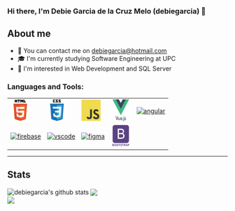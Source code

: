 ### Hi there, I'm Debie Garcia de la Cruz Melo (debiegarcia) 👋

## About me

- 💬 You can contact me on debiegarcia@hotmail.com
- 🎓 I'm currently studying Software Engineering at UPC
- 📄 I'm interested in Web Development and SQL Server

### Languages and Tools:

<p align="left">
<table>
  <tr>
    <td><a href="https://www.w3.org/html/" target="_blank" rel="noreferrer"> <img src="https://raw.githubusercontent.com/devicons/devicon/master/icons/html5/html5-original-wordmark.svg" alt="html5" width="45" height="50"/> </a></td>
    <td><a href="https://www.w3schools.com/css/" target="_blank" rel="noreferrer"> <img src="https://raw.githubusercontent.com/devicons/devicon/master/icons/css3/css3-original-wordmark.svg" alt="css3" width="45" height="50"/> </a></td>
    <td><a href="https://developer.mozilla.org/en-US/docs/Web/JavaScript" target="_blank" rel="noreferrer"> <img src="https://raw.githubusercontent.com/devicons/devicon/master/icons/javascript/javascript-original.svg" alt="javascript" width="45" height="50"/> </a></td>
    <td><a href="https://vuejs.org/" target="_blank" rel="noreferrer"> <img src="https://raw.githubusercontent.com/devicons/devicon/master/icons/vuejs/vuejs-original-wordmark.svg" alt="vuejs" width="45" height="50" /> </a></td>
    <td><a href="https://angular.io" target="_blank"><img src="https://seeklogo.com/images/A/angular-logo-B76B1CDE98-seeklogo.com.png" alt="angular" width="45" height="50" /></a></td>
  </tr>
  <tr>
    <td><a href="https://firebase.google.com/" target="_blank" rel="noreferrer"> <img src="https://www.vectorlogo.zone/logos/firebase/firebase-icon.svg" alt="firebase" width="45" height="50" /> </a></td>
    <td><a href="https://code.visualstudio.com/" target="_blank" rel="noreferrer"> <img src="https://cdn.jsdelivr.net/gh/devicons/devicon/icons/vscode/vscode-original.svg" alt="vscode" width="45" height="50" /> </a></td>
    <td><a href="https://www.figma.com/" target="_blank" rel="noreferrer"> <img src="https://www.vectorlogo.zone/logos/figma/figma-icon.svg" alt="figma" width="45" height="50" /> </a></td>
    <td><a href="https://getbootstrap.com" target="_blank" rel="noreferrer"> <img src="https://raw.githubusercontent.com/devicons/devicon/master/icons/bootstrap/bootstrap-plain-wordmark.svg" alt="bootstrap" width="45" height="50" /> </a> </td>
  </tr>
</table>

  

---

## Stats
<img align="center" height=180 src="https://github-readme-stats.vercel.app/api?username=debiegarcia&show_icons=true&include_all_commits=true&hide_border=true" alt="debiegarcia's github stats"/>  
<img align="center" height=180 src="https://github-readme-stats.vercel.app/api/top-langs/?username=debiegarcia&layout=compact"/>
<br>

<img align="center" src="https://github-readme-streak-stats.herokuapp.com/?user=debiegarcia"/>
